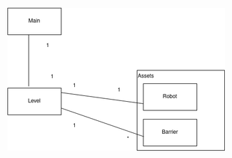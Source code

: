 ![uml-kaavio](https://github.com/msslotboom/ot-harjoitustyo/blob/master/dokumentaatio/ot-harjoitustyo.drawio.png)
